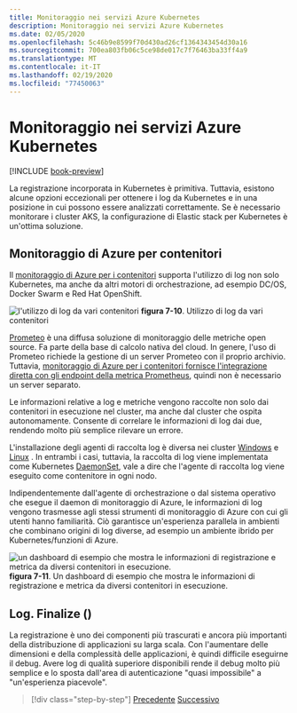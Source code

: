 ```yaml
---
title: Monitoraggio nei servizi Azure Kubernetes
description: Monitoraggio nei servizi Azure Kubernetes
ms.date: 02/05/2020
ms.openlocfilehash: 5c46b9e8599f70d430ad26cf1364343454d30a16
ms.sourcegitcommit: 700ea803fb06c5ce98de017c7f76463ba33ff4a9
ms.translationtype: MT
ms.contentlocale: it-IT
ms.lasthandoff: 02/19/2020
ms.locfileid: "77450063"
---
```

# <a name="monitoring-in-azure-kubernetes-services"></a>Monitoraggio nei servizi Azure Kubernetes

[!INCLUDE [book-preview](../../../includes/book-preview.md)]

La registrazione incorporata in Kubernetes è primitiva. Tuttavia, esistono alcune opzioni eccezionali per ottenere i log da Kubernetes e in una posizione in cui possono essere analizzati correttamente. Se è necessario monitorare i cluster AKS, la configurazione di Elastic stack per Kubernetes è un'ottima soluzione.

## <a name="azure-monitor-for-containers"></a>Monitoraggio di Azure per contenitori

Il [monitoraggio di Azure per i contenitori](https://docs.microsoft.com/azure/azure-monitor/insights/container-insights-overview) supporta l'utilizzo di log non solo Kubernetes, ma anche da altri motori di orchestrazione, ad esempio DC/OS, Docker Swarm e Red Hat OpenShift.

![l'utilizzo di log da vari contenitori](./media/containers-diagram.png)
**figura 7-10**. Utilizzo di log da vari contenitori

[Prometeo](https://prometheus.io/) è una diffusa soluzione di monitoraggio delle metriche open source. Fa parte della base di calcolo nativa del cloud. In genere, l'uso di Prometeo richiede la gestione di un server Prometeo con il proprio archivio. Tuttavia, [monitoraggio di Azure per i contenitori fornisce l'integrazione diretta con gli endpoint della metrica Prometheus](https://docs.microsoft.com/azure/azure-monitor/insights/container-insights-prometheus-integration), quindi non è necessario un server separato.

Le informazioni relative a log e metriche vengono raccolte non solo dai contenitori in esecuzione nel cluster, ma anche dal cluster che ospita autonomamente. Consente di correlare le informazioni di log dai due, rendendo molto più semplice rilevare un errore.

L'installazione degli agenti di raccolta log è diversa nei cluster [Windows](https://docs.microsoft.com/azure/azure-monitor/insights/containers#configure-a-log-analytics-windows-agent-for-kubernetes) e [Linux](https://docs.microsoft.com/azure/azure-monitor/insights/containers#configure-a-log-analytics-linux-agent-for-kubernetes) . In entrambi i casi, tuttavia, la raccolta di log viene implementata come Kubernetes [DaemonSet](https://kubernetes.io/docs/concepts/workloads/controllers/daemonset/), vale a dire che l'agente di raccolta log viene eseguito come contenitore in ogni nodo.

Indipendentemente dall'agente di orchestrazione o dal sistema operativo che esegue il daemon di monitoraggio di Azure, le informazioni di log vengono trasmesse agli stessi strumenti di monitoraggio di Azure con cui gli utenti hanno familiarità. Ciò garantisce un'esperienza parallela in ambienti che combinano origini di log diverse, ad esempio un ambiente ibrido per Kubernetes/funzioni di Azure.

![un dashboard di esempio che mostra le informazioni di registrazione e metrica da diversi contenitori in esecuzione.](./media/containers-dashboard.png)
**figura 7-11**. Un dashboard di esempio che mostra le informazioni di registrazione e metrica da diversi contenitori in esecuzione.

## <a name="logfinalize"></a>Log. Finalize ()

La registrazione è uno dei componenti più trascurati e ancora più importanti della distribuzione di applicazioni su larga scala. Con l'aumentare delle dimensioni e della complessità delle applicazioni, è quindi difficile eseguirne il debug. Avere log di qualità superiore disponibili rende il debug molto più semplice e lo sposta dall'area di autenticazione "quasi impossibile" a "un'esperienza piacevole".

>[!div class="step-by-step"]
>[Precedente](logging-with-elastic-stack.md)
>[Successivo](azure-monitor.md)
